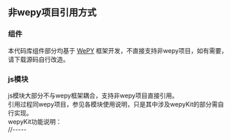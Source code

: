 ## 非wepy项目引用方式

### 组件
本代码库组件部分均基于 [WePY](https://tencent.github.io/wepy/) 框架开发，不直接支持非wepy项目，如有需要，请下载源码自行改造。
  
### js模块
js模块大部分不与wepy框架耦合，支持非wepy项目直接引用。  
引用过程同wepy项目，参见各模块使用说明，只是其中涉及wepyKit的部分需自行实现。  
wepyKit功能说明：  
//-----
